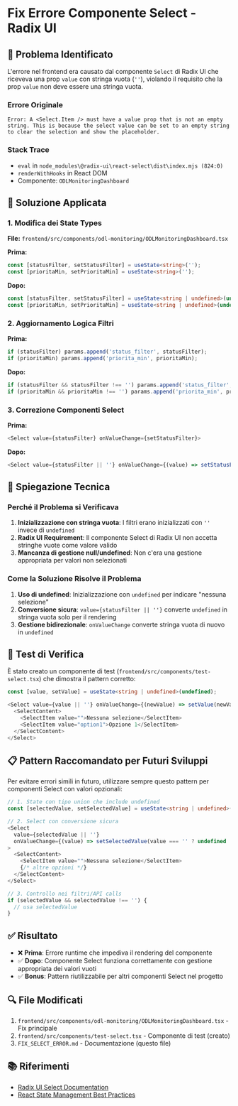 # Fix Errore Componente Select - Radix UI

## 🐛 Problema Identificato

L'errore nel frontend era causato dal componente `Select` di Radix UI che riceveva una prop `value` con stringa vuota (`''`), violando il requisito che la prop `value` non deve essere una stringa vuota.

### Errore Originale
```
Error: A <Select.Item /> must have a value prop that is not an empty string. This is because the select value can be set to an empty string to clear the selection and show the placeholder.
```

### Stack Trace
- `eval` in `node_modules\@radix-ui\react-select\dist\index.mjs (824:0)`
- `renderWithHooks` in React DOM
- Componente: `ODLMonitoringDashboard`

## 🔧 Soluzione Applicata

### 1. Modifica dei State Types
**File:** `frontend/src/components/odl-monitoring/ODLMonitoringDashboard.tsx`

**Prima:**
```typescript
const [statusFilter, setStatusFilter] = useState<string>('');
const [prioritaMin, setPrioritaMin] = useState<string>('');
```

**Dopo:**
```typescript
const [statusFilter, setStatusFilter] = useState<string | undefined>(undefined);
const [prioritaMin, setPrioritaMin] = useState<string | undefined>(undefined);
```

### 2. Aggiornamento Logica Filtri
**Prima:**
```typescript
if (statusFilter) params.append('status_filter', statusFilter);
if (prioritaMin) params.append('priorita_min', prioritaMin);
```

**Dopo:**
```typescript
if (statusFilter && statusFilter !== '') params.append('status_filter', statusFilter);
if (prioritaMin && prioritaMin !== '') params.append('priorita_min', prioritaMin);
```

### 3. Correzione Componenti Select
**Prima:**
```typescript
<Select value={statusFilter} onValueChange={setStatusFilter}>
```

**Dopo:**
```typescript
<Select value={statusFilter || ''} onValueChange={(value) => setStatusFilter(value === '' ? undefined : value)}>
```

## 🎯 Spiegazione Tecnica

### Perché il Problema si Verificava
1. **Inizializzazione con stringa vuota**: I filtri erano inizializzati con `''` invece di `undefined`
2. **Radix UI Requirement**: Il componente Select di Radix UI non accetta stringhe vuote come valore valido
3. **Mancanza di gestione null/undefined**: Non c'era una gestione appropriata per valori non selezionati

### Come la Soluzione Risolve il Problema
1. **Uso di undefined**: Inizializzazione con `undefined` per indicare "nessuna selezione"
2. **Conversione sicura**: `value={statusFilter || ''}` converte `undefined` in stringa vuota solo per il rendering
3. **Gestione bidirezionale**: `onValueChange` converte stringa vuota di nuovo in `undefined`

## 🧪 Test di Verifica

È stato creato un componente di test (`frontend/src/components/test-select.tsx`) che dimostra il pattern corretto:

```typescript
const [value, setValue] = useState<string | undefined>(undefined);

<Select value={value || ''} onValueChange={(newValue) => setValue(newValue === '' ? undefined : newValue)}>
  <SelectContent>
    <SelectItem value="">Nessuna selezione</SelectItem>
    <SelectItem value="option1">Opzione 1</SelectItem>
  </SelectContent>
</Select>
```

## 📋 Pattern Raccomandato per Futuri Sviluppi

Per evitare errori simili in futuro, utilizzare sempre questo pattern per componenti Select con valori opzionali:

```typescript
// 1. State con tipo union che include undefined
const [selectedValue, setSelectedValue] = useState<string | undefined>(undefined);

// 2. Select con conversione sicura
<Select 
  value={selectedValue || ''} 
  onValueChange={(value) => setSelectedValue(value === '' ? undefined : value)}
>
  <SelectContent>
    <SelectItem value="">Nessuna selezione</SelectItem>
    {/* altre opzioni */}
  </SelectContent>
</Select>

// 3. Controllo nei filtri/API calls
if (selectedValue && selectedValue !== '') {
  // usa selectedValue
}
```

## ✅ Risultato

- ❌ **Prima**: Errore runtime che impediva il rendering del componente
- ✅ **Dopo**: Componente Select funziona correttamente con gestione appropriata dei valori vuoti
- ✅ **Bonus**: Pattern riutilizzabile per altri componenti Select nel progetto

## 🔍 File Modificati

1. `frontend/src/components/odl-monitoring/ODLMonitoringDashboard.tsx` - Fix principale
2. `frontend/src/components/test-select.tsx` - Componente di test (creato)
3. `FIX_SELECT_ERROR.md` - Documentazione (questo file)

## 📚 Riferimenti

- [Radix UI Select Documentation](https://www.radix-ui.com/docs/primitives/components/select)
- [React State Management Best Practices](https://react.dev/learn/managing-state) 